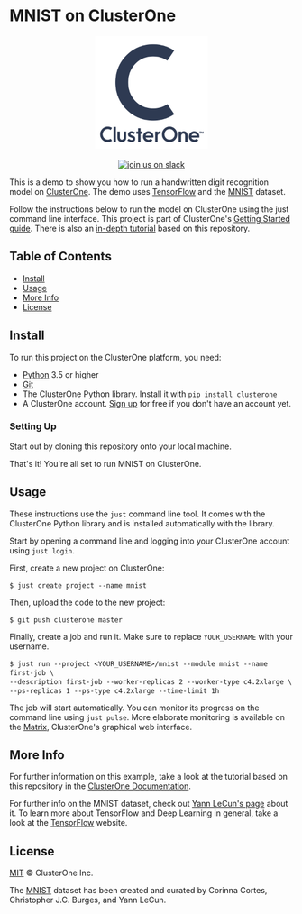 # MNIST on ClusterOne
<p align="center">
<img src="c1_logo.png" alt="ClusterOne" width="200">
<br>
<br>
<a href="https://slackin-altdyjrdgq.now.sh"><img src="https://slackin-altdyjrdgq.now.sh/badge.svg" alt="join us on slack"></a>
</p>

This is a demo to show you how to run a handwritten digit recognition model on [ClusterOne](https://clusterone.com). The demo uses [TensorFlow](https://tensorflow.org) and the [MNIST](http://yann.lecun.com/exdb/mnist/) dataset.



Follow the instructions below to run the model on ClusterOne using the just command line interface. This project is part of ClusterOne's [Getting Started guide](https://docs.clusterone.com/docs/get-started). There is also an [in-depth tutorial](https://docs.clusterone.com/v1.0/docs/mnist-with-clusterone) based on this repository.

## Table of Contents

- [Install](#install)
- [Usage](#usage)
- [More Info](#more-info)
- [License](#license)

## Install

To run this project on the ClusterOne platform, you need:

- [Python](https://python.org/) 3.5 or higher
- [Git](https://git-scm.com/)
- The ClusterOne Python library. Install it with `pip install clusterone`
- A ClusterOne account. [Sign up](https://clusterone.com/) for free if you don't have an account yet.

### Setting Up

Start out by cloning this repository onto your local machine. 

That's it! You're all set to run MNIST on ClusterOne.

## Usage

These instructions use the `just` command line tool. It comes with the ClusterOne Python library and is installed automatically with the library.

Start by opening a command line and logging into your ClusterOne account using `just login`.

First, create a new project on ClusterOne:

```shell
$ just create project --name mnist
```

Then, upload the code to the new project:

```shell
$ git push clusterone master
```

Finally, create a job and run it. Make sure to replace `YOUR_USERNAME` with your username.

```shell
$ just run --project <YOUR_USERNAME>/mnist --module mnist --name first-job \
--description first-job --worker-replicas 2 --worker-type c4.2xlarge \
--ps-replicas 1 --ps-type c4.2xlarge --time-limit 1h
```

The job will start automatically. You can monitor its progress on the command line using `just pulse`. More elaborate monitoring is available on the [Matrix](https://clusterone.com/matrix), ClusterOne's graphical web interface.

## More Info

For further information on this example, take a look at the tutorial based on this repository in the [ClusterOne Documentation](https://docs.clusterone.com/v1.0/docs/mnist-with-clusterone).

For further info on the MNIST dataset, check out [Yann LeCun's page](http://yann.lecun.com/exdb/mnist/) about it. To learn more about TensorFlow and Deep Learning in general, take a look at the [TensorFlow](https://tensorflow.org) website.

## License

[MIT](LICENSE) © ClusterOne Inc.

The [MNIST](http://yann.lecun.com/exdb/mnist/) dataset has been created and curated by Corinna Cortes, Christopher J.C. Burges, and Yann LeCun.